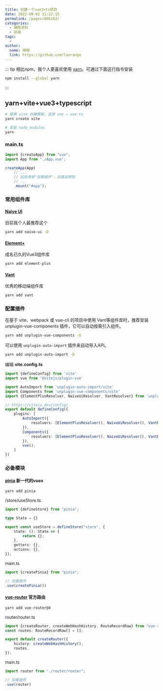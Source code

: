 ```yaml
---
title: 创建一个vue3+ts项目
date: 2022-08-02 11:22:15
permalink: /pages/80b162/
categories:
  - 编程资料
  - 前端
tags:
  - 
author: 
  name: 辣橙
  link: https://github.com/laorange
---
```

::: tip
相比npm，我个人更喜欢使用 [yarn](https://yarnpkg.com/)。可通过下面这行指令安装

```bash
npm install --global yarn
```

:::



## yarn+vite+vue3+typescript

```bash
# 使用 vite 创建模板，选择 vue → vue-ts
yarn create vite

# 安装 node_modules
yarn
```

### main.ts

```typescript
import {createApp} from "vue";
import App from "./App.vue";

createApp(App)
    // ...
	// 此处用来"加载插件"，后面会用到
    // ...
    .mount("#app");
```

### 常用组件库

#### [Naive UI](https://www.naiveui.com/zh-CN/os-theme)  

目前我个人最推荐这个

```bash
yarn add naive-ui -D
```

#### [Element+](https://element-plus.org/zh-CN/)  

成名已久的Vue3组件库

```bash
yarn add element-plus
```

#### [Vant](https://vant-contrib.gitee.io/vant/#/zh-CN/home) 

优秀的移动端组件库

```bash
yarn add vant
```

### 配置插件

在基于 vite、webpack 或 vue-cli 的项目中使用 Vant等组件库时，推荐安装 unplugin-vue-components 插件，它可以自动按需引入组件。

```bash
yarn add unplugin-vue-components -D
```

可以使用 `unplugin-auto-import` 插件来自动导入API。

```bash
yarn add unplugin-auto-import -D
```

编辑 **vite.config.ts**

```typescript
import {defineConfig} from 'vite'
import vue from '@vitejs/plugin-vue'

import AutoImport from 'unplugin-auto-import/vite'
import Components from 'unplugin-vue-components/vite'
import {ElementPlusResolver, NaiveUiResolver, VantResolver} from 'unplugin-vue-components/resolvers'

// https://vitejs.dev/config/
export default defineConfig({
    plugins: [
        AutoImport({
            resolvers: [ElementPlusResolver(), NaiveUiResolver(), VantResolver()],
        }),
        Components({
            resolvers: [ElementPlusResolver(), NaiveUiResolver(), VantResolver()],
        }),
        vue(),
    ]
})
```

### 必备模块

#### [pinia](https://pinia.vuejs.org/)  新一代的vuex

```bash
yarn add pinia
```

/store/useStore.ts

```typescript
import {defineStore} from "pinia";

type State = {}

export const useStore = defineStore("store", {
    state: (): State => {
        return {};
    },
    getters: {},
    actions: {},
});
```

main.ts

```typescript
import {createPinia} from "pinia";

// 加载插件
.use(createPinia())
```

#### [vue-router](https://router.vuejs.org/zh/)  官方路由

```bash
yarn add vue-router@4
```

router/router.ts

```typescript
import {createRouter, createWebHashHistory, RouteRecordRaw} from "vue-router";
const routes: RouteRecordRaw[] = [];

export default createRouter({
    history: createWebHashHistory(),
    routes,
});
```

main.ts

```typescript
import router from "./router/router";

// 加载插件
.use(router)
```

